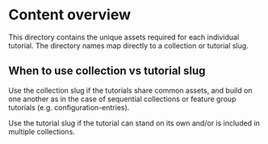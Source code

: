# Content overview

This directory contains the unique assets required for each individual tutorial.
The directory names map directly to a collection or tutorial slug.

## When to use collection vs tutorial slug

Use the collection slug if the tutorials share common assets, and build on one another
as in the case of sequential collections or feature group tutorials (e.g. configuration-entries).

Use the tutorial slug if the tutorial can stand on its own and/or is included
in multiple collections.
